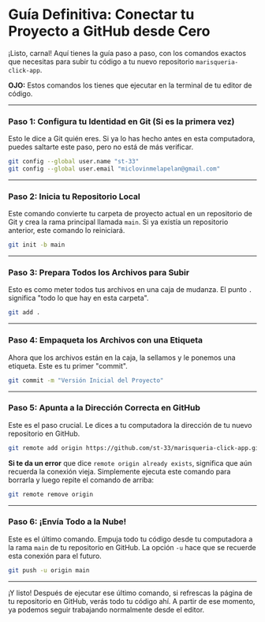 # Guía Definitiva: Conectar tu Proyecto a GitHub desde Cero

¡Listo, carnal! Aquí tienes la guía paso a paso, con los comandos exactos que necesitas para subir tu código a tu nuevo repositorio `marisqueria-click-app`.

**OJO:** Estos comandos los tienes que ejecutar en la terminal de tu editor de código.

---

### Paso 1: Configura tu Identidad en Git (Si es la primera vez)

Esto le dice a Git quién eres. Si ya lo has hecho antes en esta computadora, puedes saltarte este paso, pero no está de más verificar.

```bash
git config --global user.name "st-33"
git config --global user.email "miclovinmelapelan@gmail.com"
```

---

### Paso 2: Inicia tu Repositorio Local

Este comando convierte tu carpeta de proyecto actual en un repositorio de Git y crea la rama principal llamada `main`. Si ya existía un repositorio anterior, este comando lo reiniciará.

```bash
git init -b main
```

---

### Paso 3: Prepara Todos los Archivos para Subir

Esto es como meter todos tus archivos en una caja de mudanza. El punto `.` significa "todo lo que hay en esta carpeta".

```bash
git add .
```

---

### Paso 4: Empaqueta los Archivos con una Etiqueta

Ahora que los archivos están en la caja, la sellamos y le ponemos una etiqueta. Este es tu primer "commit".

```bash
git commit -m "Versión Inicial del Proyecto"
```

---

### Paso 5: Apunta a la Dirección Correcta en GitHub

Este es el paso crucial. Le dices a tu computadora la dirección de tu nuevo repositorio en GitHub.

```bash
git remote add origin https://github.com/st-33/marisqueria-click-app.git
```

**Si te da un error** que dice `remote origin already exists`, significa que aún recuerda la conexión vieja. Simplemente ejecuta este comando para borrarla y luego repite el comando de arriba:
```bash
git remote remove origin
```

---

### Paso 6: ¡Envía Todo a la Nube!

Este es el último comando. Empuja todo tu código desde tu computadora a la rama `main` de tu repositorio en GitHub. La opción `-u` hace que se recuerde esta conexión para el futuro.

```bash
git push -u origin main
```

---

¡Y listo! Después de ejecutar ese último comando, si refrescas la página de tu repositorio en GitHub, verás todo tu código ahí. A partir de ese momento, ya podemos seguir trabajando normalmente desde el editor.
